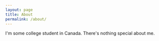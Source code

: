 ```yaml
---
layout: page
title: About
permalink: /about/
---
```


I'm some college student in Canada. There's nothing special about me.
